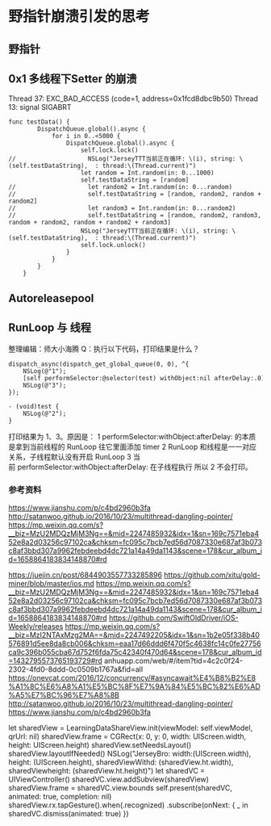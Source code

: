 # 野指针崩溃引发的思考

## 野指针

## 0x1 多线程下Setter 的崩溃

Thread 37: EXC_BAD_ACCESS (code=1, address=0x1fcd8dbc9b50)
Thread 13: signal SIGABRT

```
func testData() {
        DispatchQueue.global().async {
            for i in 0..<5000 {
                DispatchQueue.global().async {
                    self.lock.lock()
//                    NSLog("JerseyTTT当前正在循环: \(i), string: \(self.testDataString),  : thread:\(Thread.current)")
                    let random = Int.random(in: 0...1000)
                    self.testDataString = [random]
//                    let random2 = Int.random(in: 0...random)
//                    self.testDataString = [random, random2, random + random2]
//                    let random3 = Int.random(in: 0...random2)
//                    self.testDataString = [random, random2, random3, random + random2, random + random2 + random3]
                    NSLog("JerseyTTT当前正在循环: \(i), string: \(self.testDataString),  : thread:\(Thread.current)")
                    self.lock.unlock()
                }
            }
        }
    }
```


## Autoreleasepool

## RunLoop 与 线程

整理编辑：师大小海腾
Q：执行以下代码，打印结果是什么？
```
dispatch_async(dispatch_get_global_queue(0, 0), ^{
    NSLog(@"1");
    [self performSelector:@selector(test) withObject:nil afterDelay:.0];
    NSLog(@"3");
});

- (void)test {
    NSLog(@"2");
}

```
打印结果为 1、3。原因是：
	1	performSelector:withObject:afterDelay: 的本质是拿到当前线程的 RunLoop 往它里面添加 timer
	2	RunLoop 和线程是一一对应关系，子线程默认没有开启 RunLoop
	3	当前 performSelector:withObject:afterDelay: 在子线程执行
所以 2 不会打印。



### 参考资料

https://www.jianshu.com/p/c4bd2960b3fa
http://satanwoo.github.io/2016/10/23/multithread-dangling-pointer/
https://mp.weixin.qq.com/s?__biz=MzU2MDQzMjM3Ng==&mid=2247485932&idx=1&sn=169c7571eba452e8a2d03256c97102ca&chksm=fc095c7bcb7ed56d7087330e687af3b073c8af3bbd307a9962febdeebd4dc721a14a49da1143&scene=178&cur_album_id=1658864183834148870#rd




https://juejin.cn/post/6844903557733285896
https://github.com/xitu/gold-miner/blob/master/ios.md
https://mp.weixin.qq.com/s?__biz=MzU2MDQzMjM3Ng==&mid=2247485932&idx=1&sn=169c7571eba452e8a2d03256c97102ca&chksm=fc095c7bcb7ed56d7087330e687af3b073c8af3bbd307a9962febdeebd4dc721a14a49da1143&scene=178&cur_album_id=1658864183834148870#rd
https://github.com/SwiftOldDriver/iOS-Weekly/releases
https://mp.weixin.qq.com/s?__biz=MzI2NTAxMzg2MA==&mid=2247492205&idx=1&sn=1b2e05f338b40576891d5ee8da8cb006&chksm=eaa17d66ddd6f470f5c4638fc14c0fe27756ca9c396b055cba67d752f6fda75c42340f470d64&scene=178&cur_album_id=1432795573765193729#rd
anhuapp.com/web/#/item?tid=4c2c0f24-2302-4fd0-8ddd-0c0509b1767a&fid=all
https://onevcat.com/2016/12/concurrency/#asyncawait%E4%B8%B2%E8%A1%8C%E6%A8%A1%E5%BC%8F%E7%9A%84%E5%BC%82%E6%AD%A5%E7%BC%96%E7%A8%8B
http://satanwoo.github.io/2016/10/23/multithread-dangling-pointer/
https://www.jianshu.com/p/c4bd2960b3fa





let sharedView = LearningDataShareView.init(viewModel: self.viewModel, qrUrl: nil)
        sharedView.frame = CGRect(x: 0, y: 0, width: UIScreen.width, height: UIScreen.height)
        sharedView.setNeedsLayout()
        sharedView.layoutIfNeeded()
        NSLog("JerseyBro: width:\(UIScreen.width), height: \(UIScreen.height), sharedViewWithd: \(sharedView.ht.width), sharedViewheight: \(sharedView.ht.height)")
        let sharedVC = UIViewController()
        sharedVC.view.addSubview(sharedView)
        sharedView.frame = sharedVC.view.bounds
        self.present(sharedVC, animated: true, completion: nil)
        sharedView.rx.tapGesture().when(.recognized)
            .subscribe(onNext: { _ in
                sharedVC.dismiss(animated: true)
            })